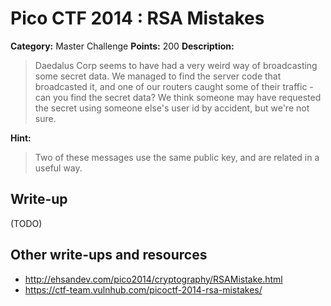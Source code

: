 # Pico CTF 2014 : RSA Mistakes

**Category:** Master Challenge
**Points:** 200
**Description:**

>Daedalus Corp seems to have had a very weird way of broadcasting some secret data. We managed to find the server code that broadcasted it, and one of our routers caught some of their traffic - can you find the secret data? We think someone may have requested the secret using someone else's user id by accident, but we're not sure.

**Hint:**
>Two of these messages use the same public key, and are related in a useful way.

## Write-up

(TODO)

## Other write-ups and resources

* <http://ehsandev.com/pico2014/cryptography/RSAMistake.html>
* <https://ctf-team.vulnhub.com/picoctf-2014-rsa-mistakes/>
